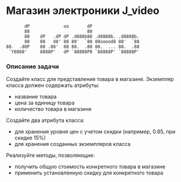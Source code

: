 #  Магазин электроники J_video

           dP             oo       dP                   
           88                      88                   
           88    dP   .dP dP .d888b88 .d8888b. .d8888b. 
           88    88   d8' 88 88'  `88 88ooood8 88'  `88 
    88.  .d8P    88 .88'  88 88.  .88 88.  ... 88.  .88 
     `Y8888'     8888P'   dP `88888P8 `88888P' `88888P'  


### Описание задачи

Создайте класс для представления товара в магазине. Экземпляр класса должен содержать атрибуты:

- название товара
- цена за единицу товара
- количество товара в магазине

Создайте два атрибута класса:

- для хранения уровня цен с учетом скидки (например, 0.85, при скидке 15%)
- для хранения созданных экземпляров класса

Реализуйте методы, позволяющие:

- получить общую стоимость конкретного товара в магазине
- применить установленную скидку для конкретного товара
